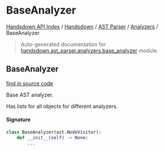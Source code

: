 # BaseAnalyzer

[Handsdown API Index](../../../README.md#handsdown-api-index) /
[Handsdown](../../index.md#handsdown) /
[AST Parser](../index.md#ast-parser) /
[Analyzers](./index.md#analyzers) /
BaseAnalyzer

> Auto-generated documentation for [handsdown.ast_parser.analyzers.base_analyzer](https://github.com/vemel/handsdown/blob/main/handsdown/ast_parser/analyzers/base_analyzer.py) module.

## BaseAnalyzer

[find in source code](https://github.com/vemel/handsdown/blob/main/handsdown/ast_parser/analyzers/base_analyzer.py#L9)

Base AST analyzer.

Has lists for all objects for different analyzers.

#### Signature

```python
class BaseAnalyzer(ast.NodeVisitor):
    def __init__(self) -> None:
        ...
```



